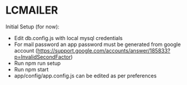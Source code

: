 # LCMAILER

Initial Setup (for now):

- Edit db.config.js with local mysql credentials
- For mail password an app password must be generated from google account (https://support.google.com/accounts/answer/185833?p=InvalidSecondFactor)
- Run npm run setup
- Run npm start
- app/config/app.config.js can be edited as per preferences
